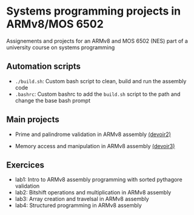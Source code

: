 # Systems programming projects in ARMv8/MOS 6502

Assignements and projects for an ARMv8 and MOS 6502 (NES) part of a university course on systems programming

## Automation scripts
- `./build.sh`: Custom bash script to clean, build and run the assembly code
- `.bashrc`: Custom bashrc to add the `build.sh` script to the path and change the base bash prompt

## Main projects
- Prime and palindrome validation in ARMv8 assembly [(devoir2)](https://github.com/simlal/systems-programming-projects/tree/main/assignements/assign2)

- Memory access and manipulation in ARMv8 assembly [(devoir3)](https://github.com/simlal/systems-programming-projects/tree/main/assignements/assign3)

## Exercices
- lab1: Intro to ARMv8 assembly programming with sorted pythagore validation
- lab2: Bitshift operations and multiplication in ARMv8 assembly
- lab3: Array creation and travelsal in ARMv8 assembly
- lab4: Structured programming in ARMv8 assembly
